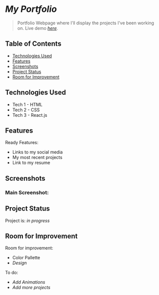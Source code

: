 # *_My Portfolio_*

> Portfolio Webpage where I'll display the projects I've been working on.
> Live demo [_here_](https://darolo.vercel.app). 

## Table of Contents
* [Technologies Used](#technologies-used)
* [Features](#features)
* [Screenshots](#screenshots)
* [Project Status](#project-status)
* [Room for Improvement](#room-for-improvement)

## Technologies Used
- Tech 1 - HTML
- Tech 2 - CSS
- Tech 3 - React.js


## Features
Ready Features:
- Links to my social media
- My most recent projects
- Link to my resume


## Screenshots
### Main Screenshot:


## Project Status
Project is: _in progress_


## Room for Improvement
Room for improvement:
- Color Pallette
- _Design_

To do:
- _Add Animations_
- _Add more projects_
